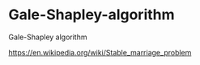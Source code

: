 # Gale-Shapley-algorithm

Gale-Shapley algorithm

https://en.wikipedia.org/wiki/Stable_marriage_problem

